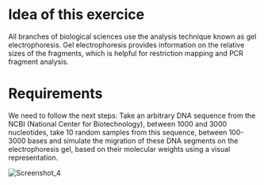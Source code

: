 # Idea of this exercice
All branches of biological sciences use the analysis technique known as gel electrophoresis. Gel electrophoresis provides information on the relative sizes of the fragments, which is helpful for restriction mapping and PCR fragment analysis.
# Requirements
We need to follow the next steps: Take an arbitrary DNA sequence from the NCBI (National Center for Biotechnology), between 1000 and 3000 nucleotides, take 10 random samples from this sequence, between 100-3000 bases and simulate the migration of these DNA segments on the electrophoresis gel, based on their molecular weights using a visual representation.

![Screenshot_4](https://user-images.githubusercontent.com/63539167/190284050-ec57fa20-bf8e-4b04-88f3-1629ec33a473.jpg)

